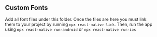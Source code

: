 ## Custom Fonts

Add all font files under this folder. Once the files are here
you must link them to your project by running `npx react-native link`. 
Then, run the app using `npx react-native run-android` or 
`npx react-native run-ios`
